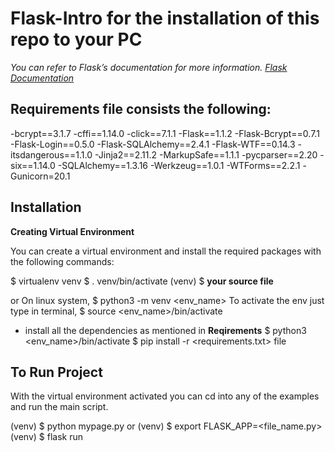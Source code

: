 # Flask-Intro for the installation of this repo to your PC

*You can refer to Flask’s documentation for more information.
[Flask Documentation](https://flask.palletsprojects.com/en/1.1.x/)*

## Requirements file consists the following:

-bcrypt==3.1.7
-cffi==1.14.0
-click==7.1.1
-Flask==1.1.2
-Flask-Bcrypt==0.7.1
-Flask-Login==0.5.0
-Flask-SQLAlchemy==2.4.1
-Flask-WTF==0.14.3
-itsdangerous==1.1.0
-Jinja2==2.11.2
-MarkupSafe==1.1.1
-pycparser==2.20
-six==1.14.0
-SQLAlchemy==1.3.16
-Werkzeug==1.0.1
-WTForms==2.2.1
-Gunicorn=20.1

## Installation

**Creating Virtual Environment**

You can create a virtual environment and install the required packages with the following commands:

$ virtualenv venv
$ . venv/bin/activate
(venv) $ **your source file**

or 
On linux system,
$ python3 -m venv <env_name>
To activate the env just type in terminal,
$ source <env_name>/bin/activate

- install all the dependencies as mentioned in **Reqirements**
$ python3 <env_name>/bin/activate
$ pip install -r <requirements.txt> file
## To Run Project

With the virtual environment activated you can cd into any of the examples and run the main script.

(venv) $ python mypage.py
or 
(venv) $ export FLASK_APP=<file_name.py>
(venv) $ flask run

